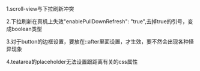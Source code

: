 1.scroll-view与下拉刷新冲突

2.下拉刷新在真机上失效"enablePullDownRefresh": "true",去掉true的引号，变成boolean类型

3.对于button的边框设置，要放在::after里面设置，才生效，要不然会出现各种怪异现象

4.teatarea的placeholder无法设置跟距离有关的css属性


